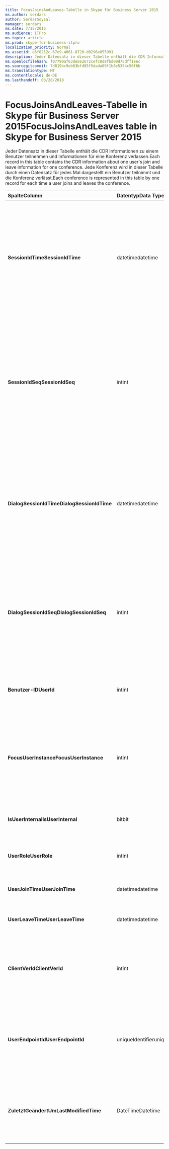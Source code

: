 ```yaml
---
title: FocusJoinsAndLeaves-Tabelle in Skype für Business Server 2015
ms.author: serdars
author: SerdarSoysal
manager: serdars
ms.date: 7/15/2015
ms.audience: ITPro
ms.topic: article
ms.prod: skype-for-business-itpro
localization_priority: Normal
ms.assetid: e6f0212c-67e9-4061-8720-d0296e855991
description: Jeder Datensatz in dieser Tabelle enthält die CDR Informationen zu einem Benutzer teilnehmen und Informationen für eine Konferenz verlassen. Jede Konferenz wird in dieser Tabelle durch einen Datensatz für jedes Mal dargestellt ein Benutzer teilnimmt und die Konferenz verlässt.
ms.openlocfilehash: f07790af63de562672cefc8d8fbd09d75dff1eec
ms.sourcegitcommit: 7d819bc9eb63bfd85f5dada09f1b8e5354c56f6b
ms.translationtype: MT
ms.contentlocale: de-DE
ms.lasthandoff: 03/28/2018
---
```

# <a name="focusjoinsandleaves-table-in-skype-for-business-server-2015"></a><span data-ttu-id="09aef-104">FocusJoinsAndLeaves-Tabelle in Skype für Business Server 2015</span><span class="sxs-lookup"><span data-stu-id="09aef-104">FocusJoinsAndLeaves table in Skype for Business Server 2015</span></span>
 
<span data-ttu-id="09aef-105">Jeder Datensatz in dieser Tabelle enthält die CDR Informationen zu einem Benutzer teilnehmen und Informationen für eine Konferenz verlassen.</span><span class="sxs-lookup"><span data-stu-id="09aef-105">Each record in this table contains the CDR information about one user's join and leave information for one conference.</span></span> <span data-ttu-id="09aef-106">Jede Konferenz wird in dieser Tabelle durch einen Datensatz für jedes Mal dargestellt ein Benutzer teilnimmt und die Konferenz verlässt.</span><span class="sxs-lookup"><span data-stu-id="09aef-106">Each conference is represented in this table by one record for each time a user joins and leaves the conference.</span></span>
  
|<span data-ttu-id="09aef-107">**Spalte**</span><span class="sxs-lookup"><span data-stu-id="09aef-107">**Column**</span></span>|<span data-ttu-id="09aef-108">**Datentyp**</span><span class="sxs-lookup"><span data-stu-id="09aef-108">**Data Type**</span></span>|<span data-ttu-id="09aef-109">**Schlüssel/Index**</span><span class="sxs-lookup"><span data-stu-id="09aef-109">**Key/Index**</span></span>|<span data-ttu-id="09aef-110">**Details**</span><span class="sxs-lookup"><span data-stu-id="09aef-110">**Details**</span></span>|
|:-----|:-----|:-----|:-----|
|<span data-ttu-id="09aef-111">**SessionIdTime**</span><span class="sxs-lookup"><span data-stu-id="09aef-111">**SessionIdTime**</span></span> <br/> |<span data-ttu-id="09aef-112">datetime</span><span class="sxs-lookup"><span data-stu-id="09aef-112">datetime</span></span>  <br/> |<span data-ttu-id="09aef-113">Primär, Fremd</span><span class="sxs-lookup"><span data-stu-id="09aef-113">Primary, Foreign</span></span>  <br/> |<span data-ttu-id="09aef-114">Zeitpunkt des Konferenz-Instanz.</span><span class="sxs-lookup"><span data-stu-id="09aef-114">Time of conference instance.</span></span> <span data-ttu-id="09aef-115">Zusammen mit **SessionIdSeq** verwendet zur eindeutigen Identifizierung eine Konferenz-Instanz.</span><span class="sxs-lookup"><span data-stu-id="09aef-115">Used in conjunction with **SessionIdSeq** to uniquely identify a conference instance.</span></span> <span data-ttu-id="09aef-116">[Conferences-Tabelle in Skype für Business Server 2015](conferences.md) Weitere Informationen finden Sie.</span><span class="sxs-lookup"><span data-stu-id="09aef-116">See the [Conferences table in Skype for Business Server 2015](conferences.md) for more information.</span></span> <br/> |
|<span data-ttu-id="09aef-117">**SessionIdSeq**</span><span class="sxs-lookup"><span data-stu-id="09aef-117">**SessionIdSeq**</span></span> <br/> |<span data-ttu-id="09aef-118">int</span><span class="sxs-lookup"><span data-stu-id="09aef-118">int</span></span>  <br/> |<span data-ttu-id="09aef-119">Primär, Fremd</span><span class="sxs-lookup"><span data-stu-id="09aef-119">Primary, Foreign</span></span>  <br/> |<span data-ttu-id="09aef-120">ID-Nummer zum Identifizieren der Konferenz-Instanz.</span><span class="sxs-lookup"><span data-stu-id="09aef-120">ID number to identify the conference instance.</span></span> <span data-ttu-id="09aef-121">In Verbindung mit **SessionIdTime** verwendet, um eine Instanz der Konferenz eindeutig zu identifizieren.</span><span class="sxs-lookup"><span data-stu-id="09aef-121">Used in conjunction with **SessionIdTime** to uniquely identify a conference instance.</span></span> <span data-ttu-id="09aef-122">[Conferences-Tabelle in Skype für Business Server 2015](conferences.md) Weitere Informationen finden Sie.</span><span class="sxs-lookup"><span data-stu-id="09aef-122">See the [Conferences table in Skype for Business Server 2015](conferences.md) for more information.</span></span> <br/> |
|<span data-ttu-id="09aef-123">**DialogSessionIdTime**</span><span class="sxs-lookup"><span data-stu-id="09aef-123">**DialogSessionIdTime**</span></span> <br/> |<span data-ttu-id="09aef-124">datetime</span><span class="sxs-lookup"><span data-stu-id="09aef-124">datetime</span></span>  <br/> |<span data-ttu-id="09aef-125">Primär, Fremd</span><span class="sxs-lookup"><span data-stu-id="09aef-125">Primary, Foreign</span></span>  <br/> |<span data-ttu-id="09aef-126">Zeitpunkt der sitzungsanforderung.</span><span class="sxs-lookup"><span data-stu-id="09aef-126">Time of session request.</span></span> <span data-ttu-id="09aef-127">Zusammen mit **SessionIdSeq** verwendet zur eindeutigen Identifizierung eine Sitzung.</span><span class="sxs-lookup"><span data-stu-id="09aef-127">Used in conjunction with **SessionIdSeq** to uniquely identify a session.</span></span> <span data-ttu-id="09aef-128">Finden Sie unter der [Dialogs-Tabelle in Skype für Business Server 2015](dialogs.md) Weitere Informationen.</span><span class="sxs-lookup"><span data-stu-id="09aef-128">See the [Dialogs table in Skype for Business Server 2015](dialogs.md) for more information.</span></span> <br/> |
|<span data-ttu-id="09aef-129">**DialogSessionIdSeq**</span><span class="sxs-lookup"><span data-stu-id="09aef-129">**DialogSessionIdSeq**</span></span> <br/> |<span data-ttu-id="09aef-130">int</span><span class="sxs-lookup"><span data-stu-id="09aef-130">int</span></span>  <br/> |<span data-ttu-id="09aef-131">Primär, Fremd</span><span class="sxs-lookup"><span data-stu-id="09aef-131">Primary, Foreign</span></span>  <br/> |<span data-ttu-id="09aef-132">ID-Nummer, um die Sitzung zu identifizieren.</span><span class="sxs-lookup"><span data-stu-id="09aef-132">ID number to identify the session.</span></span> <span data-ttu-id="09aef-133">In Verbindung mit **SessionIdTime** verwendet, um eine Sitzung eindeutig zu identifizieren.</span><span class="sxs-lookup"><span data-stu-id="09aef-133">Used in conjunction with **SessionIdTime** to uniquely identify a session.</span></span> <span data-ttu-id="09aef-134">finden Sie unter der [Dialogs-Tabelle in Skype für Business Server 2015](dialogs.md) Weitere Informationen.</span><span class="sxs-lookup"><span data-stu-id="09aef-134">see the [Dialogs table in Skype for Business Server 2015](dialogs.md) for more information.</span></span> <br/> |
|<span data-ttu-id="09aef-135">**Benutzer-ID**</span><span class="sxs-lookup"><span data-stu-id="09aef-135">**UserId**</span></span> <br/> |<span data-ttu-id="09aef-136">int</span><span class="sxs-lookup"><span data-stu-id="09aef-136">int</span></span>  <br/> |<span data-ttu-id="09aef-137">Fremdschlüssel</span><span class="sxs-lookup"><span data-stu-id="09aef-137">Foreign</span></span>  <br/> |<span data-ttu-id="09aef-138">Eindeutige Zahl, die diesen Benutzer wird aus der [Tabelle Benutzer](users.md)identifiziert.</span><span class="sxs-lookup"><span data-stu-id="09aef-138">Unique number identifying this user, referenced from the [Users table](users.md).</span></span>  <br/> |
|<span data-ttu-id="09aef-139">**FocusUserInstance**</span><span class="sxs-lookup"><span data-stu-id="09aef-139">**FocusUserInstance**</span></span> <br/> |<span data-ttu-id="09aef-140">int</span><span class="sxs-lookup"><span data-stu-id="09aef-140">int</span></span>  <br/> ||<span data-ttu-id="09aef-141">Wenn ein Benutzer auf mehreren Computern oder Geräten gleichzeitig angemeldet ist, wird **UserInstance** verwendet, um die Benutzer/Geräte-Kombination eindeutig zu identifizieren.</span><span class="sxs-lookup"><span data-stu-id="09aef-141">If a user is logged on at multiple computers or devices at the same time, **UserInstance** is used to uniquely identify the user/device combination.</span></span> <br/> |
|<span data-ttu-id="09aef-142">**IsUserInternal**</span><span class="sxs-lookup"><span data-stu-id="09aef-142">**IsUserInternal**</span></span> <br/> |<span data-ttu-id="09aef-143">bit</span><span class="sxs-lookup"><span data-stu-id="09aef-143">bit</span></span>  <br/> | <br/> |<span data-ttu-id="09aef-144">Gibt an, ob der Benutzer von innerhalb oder nicht angemeldet.</span><span class="sxs-lookup"><span data-stu-id="09aef-144">Whether the user logged on from internal or not.</span></span>  <br/> |
|<span data-ttu-id="09aef-145">**UserRole**</span><span class="sxs-lookup"><span data-stu-id="09aef-145">**UserRole**</span></span> <br/> |<span data-ttu-id="09aef-146">int</span><span class="sxs-lookup"><span data-stu-id="09aef-146">int</span></span>  <br/> | <br/> |<span data-ttu-id="09aef-147">Die Rolle des Benutzers bei der Konferenz, wie etwa Referent oder Teilnehmer.</span><span class="sxs-lookup"><span data-stu-id="09aef-147">This user's role in the conference, such as Presenter or Attendee.</span></span>  <br/> |
|<span data-ttu-id="09aef-148">**UserJoinTime**</span><span class="sxs-lookup"><span data-stu-id="09aef-148">**UserJoinTime**</span></span> <br/> |<span data-ttu-id="09aef-149">datetime</span><span class="sxs-lookup"><span data-stu-id="09aef-149">datetime</span></span>  <br/> | <br/> |<span data-ttu-id="09aef-150">Die Zeit, die dieser Benutzer die Konferenz beitritt.</span><span class="sxs-lookup"><span data-stu-id="09aef-150">The time this user joins the conference.</span></span>  <br/> |
|<span data-ttu-id="09aef-151">**UserLeaveTime**</span><span class="sxs-lookup"><span data-stu-id="09aef-151">**UserLeaveTime**</span></span> <br/> |<span data-ttu-id="09aef-152">datetime</span><span class="sxs-lookup"><span data-stu-id="09aef-152">datetime</span></span>  <br/> | <br/> |<span data-ttu-id="09aef-153">Der Zeitpunkt, zu dem dieser Benutzer die Konferenz verlässt.</span><span class="sxs-lookup"><span data-stu-id="09aef-153">The time this user leaves the conference.</span></span>  <br/> |
|<span data-ttu-id="09aef-154">**ClientVerId**</span><span class="sxs-lookup"><span data-stu-id="09aef-154">**ClientVerId**</span></span> <br/> |<span data-ttu-id="09aef-155">int</span><span class="sxs-lookup"><span data-stu-id="09aef-155">int</span></span>  <br/> |<span data-ttu-id="09aef-156">Fremdschlüssel</span><span class="sxs-lookup"><span data-stu-id="09aef-156">Foreign</span></span>  <br/> |<span data-ttu-id="09aef-157">Version der Clientsoftware des Benutzers, auf die [ClientVersions-Tabelle in Skype für Business Server 2015](clientversions.md)verwiesen wird.</span><span class="sxs-lookup"><span data-stu-id="09aef-157">Version of the user's client software, referenced to the [ClientVersions table in Skype for Business Server 2015](clientversions.md).</span></span>  <br/> |
|<span data-ttu-id="09aef-158">**UserEndpointId**</span><span class="sxs-lookup"><span data-stu-id="09aef-158">**UserEndpointId**</span></span> <br/> |<span data-ttu-id="09aef-159">uniqueIdentifier</span><span class="sxs-lookup"><span data-stu-id="09aef-159">uniqueIdentifier</span></span>  <br/> ||<span data-ttu-id="09aef-160">Global eindeutigen Bezeichner (GUID) des in der Konferenz verwendeten Endpunkts.</span><span class="sxs-lookup"><span data-stu-id="09aef-160">Globally unique identifier (GUID) of the endpoint used in the conference.</span></span>  <br/> <span data-ttu-id="09aef-161">Dieses Feld wurde in Microsoft Lync Server 2013 eingeführt.</span><span class="sxs-lookup"><span data-stu-id="09aef-161">This field was introduced in Microsoft Lync Server 2013.</span></span>  <br/> |
|<span data-ttu-id="09aef-162">**ZuletztGeändertUm**</span><span class="sxs-lookup"><span data-stu-id="09aef-162">**LastModifiedTime**</span></span> <br/> |<span data-ttu-id="09aef-163">DateTime</span><span class="sxs-lookup"><span data-stu-id="09aef-163">Datetime</span></span>  <br/> ||<span data-ttu-id="09aef-164">Für die interne Verwendung durch den Überwachungsdienst.</span><span class="sxs-lookup"><span data-stu-id="09aef-164">For internal use by the Monitoring service.</span></span>  <br/> <span data-ttu-id="09aef-165">Dieses Feld wurde in Skype für Business Server 2015 eingeführt.</span><span class="sxs-lookup"><span data-stu-id="09aef-165">This field was introduced in Skype for Business Server 2015.</span></span>  <br/> |
   

